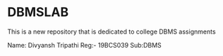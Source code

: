 # DBMSLAB
This is a new repository that is dedicated to college DBMS assignments

Name: Divyansh Tripathi Reg:- 19BCS039 Sub:DBMS
